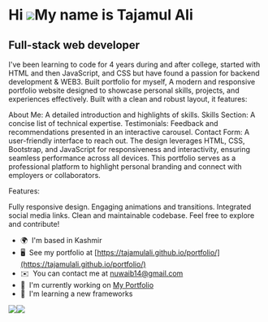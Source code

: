 Hi ![](https://user-images.githubusercontent.com/18350557/176309783-0785949b-9127-417c-8b55-ab5a4333674e.gif)My name is Tajamul Ali
===================================================================================================================================

Full-stack web developer
------------------------

I've been learning to code for 4 years during and after college, started with HTML and then JavaScript, and CSS but have found a passion for backend development & WEB3.
Built portfolio for myself, A modern and responsive portfolio website designed to showcase personal skills, projects, and experiences effectively. Built with a clean and robust layout, it features:

About Me: A detailed introduction and highlights of skills.
Skills Section: A concise list of technical expertise.
Testimonials: Feedback and recommendations presented in an interactive carousel.
Contact Form: A user-friendly interface to reach out.
The design leverages HTML, CSS, Bootstrap, and JavaScript for responsiveness and interactivity, ensuring seamless performance across all devices. This portfolio serves as a professional platform to highlight personal branding and connect with employers or collaborators.

Features:

Fully responsive design.
Engaging animations and transitions.
Integrated social media links.
Clean and maintainable codebase.
Feel free to explore and contribute!



* 🌍  I'm based in Kashmir
* 🖥️  See my portfolio at [https://tajamulali.github.io/portfolio/](https://tajamulali.github.io/portfolio/)
* ✉️  You can contact me at [nuwaib14@gmail.com](mailto:nuwaib14@gmail.com)
* 🚀  I'm currently working on [My Portfolio](https://tajamulali.github.io/portfolio/)
* 🧠  I'm learning a new frameworks

<a href="https://www.github.com/tajamulali" target="_blank" rel="noreferrer"><img
src="https://img.shields.io/github/followers/tajamulali?logo=github&style=for-the-badge&color=ef4444&labelColor=831843" /></a><a href="https://www.twitter.com/nuwaib_" target="_blank" rel="noreferrer"><img
src="https://img.shields.io/twitter/follow/nuwaib_?logo=twitter&style=for-the-badge&color=ef4444&labelColor=831843"
/></a>
